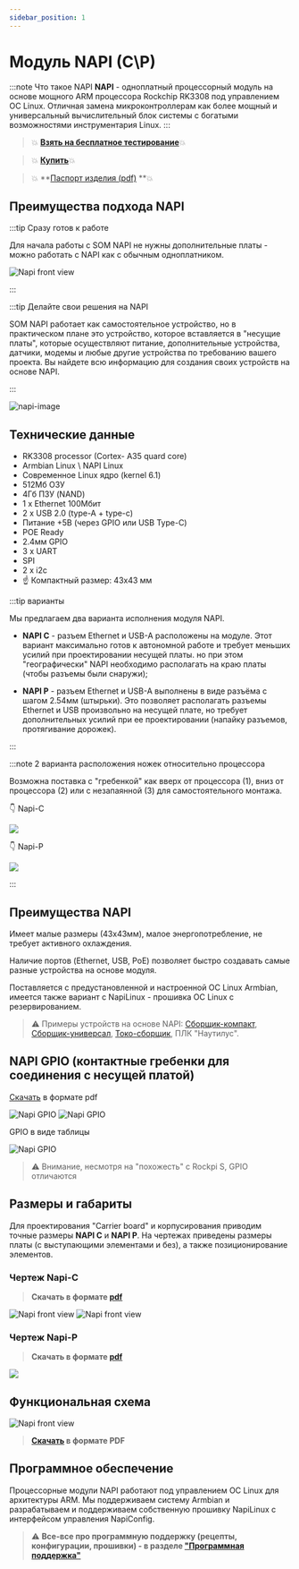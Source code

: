 ```yaml
---
sidebar_position: 1
---
```


# Модуль NAPI (C\P)

:::note Что такое  NAPI
**NAPI** - одноплатный процессорный модуль на основе мощного ARM процессора Rockchip RK3308 под управлением OC Linux. Отличная замена микроконтроллерам как более мощный и универсальный вычислительный блок системы с богатыми возможностями инструментария Linux.
:::

  >:boom: **[Взять на бесплатное тестирование](https://nnz-ipc.ru/fc/anketa_napi/)**:boom:
  
  > :boom: **[Купить](https://nnz-ipc.ru/catalogue/front_man/front_control/modul_napi_c/)**:boom:
  
   > :boom: **[Паспорт изделия (pdf)](__pdfs/NAPI_%D0%A2%D0%A4%D0%9F%D0%9C_466229_001_%D0%9F%D0%A1_%D0%9F%D0%B0%D1%81%D0%BF%D0%BE%D1%80%D1%82_%D0%B2%D0%B5%D1%80.2.4.3.pdf) **:boom:

## Преимущества подхода NAPI

:::tip Сразу готов к работе

 Для начала работы с SOM NAPI не нужны дополнительные платы - можно работать с NAPI как с обычным одноплатником.

 ![Napi front view](../static/img/napi-som/hand-som1.png)

:::

:::tip Делайте свои решения на NAPI

SOM NAPI работает как самостоятельное устройство, но в практическом плане это устройство, которое вставляется в "несущие платы", которые осуществляют питание, дополнительные устройства, датчики, модемы и любые другие устройства по требованию вашего проекта. Вы найдете всю информацию для создания своих устройств на основе NAPI. 

:::

![napi-image](napi-som/napicp.png)

## Технические данные

- RK3308 processor (Cortex- A35 quard core)
- Armbian Linux \ NAPI Linux
- Современное Linux ядро (kernel 6.1)
- 512Мб ОЗУ
- 4Гб ПЗУ (NAND)
- 1 х Ethernet 100Мбит
- 2 x USB 2.0 (type-A + type-c)
- Питание +5В (через GPIO или USB Type-C)
- POE Ready
- 2.4мм GPIO
- 3 x UART
- SPI
- 2 x i2c
- :point_up: Компактный размер: 43х43 мм

:::tip варианты

Мы предлагаем два варианта исполнения модуля NAPI.

- **NAPI C** - разъем Ethernet и USB-A расположены на модуле. Этот вариант максимально готов к автономной работе и требует меньших усилий при проектировании несущей платы. но при этом "географически" NAPI необходимо располагать на краю платы (чтобы разъемы были снаружи); 

- **NAPI P** - разъем Ethernet и USB-A выполнены в виде разъёма с шагом 2.54мм (штырьки). Это позволяет располагать разъемы Ethernet и USB произвольно на несущей плате, но требует дополнительных усилий при ее проектировании (напайку разъемов, протягивание дорожек).

:::

:::note 2 варианта расположения ножек относительно процессора

Возможна поставка с "гребенкой" как вверх от процессора (1), вниз от процессора (2) или с незапаянной (3) для самостоятельного монтажа.

:point_down: Napi-C

![](napi-som/pins-variants.jpg)

:point_down: Napi-P

![](img-napi-p/napi-p-pins-3.jpg)

:::

## Преимущества NAPI

Имеет малые размеры (43х43мм), малое энергопотребление, не требует активного охлаждения. 

Наличие портов (Ethernet, USB, PоE) позволяет быстро создавать самые разные устройства на основе модуля. 

Поставляется с предустановленной и настроенной  ОС Linux Armbian, имеется также вариант с NapiLinux - прошивка ОС Linux с резервированием.

>:warning: Примеры устройств на основе NAPI: [Сборщик-компакт](/docs/computers/frontcontrol-compact), [Сборщик-универсал](/docs/computers/frontcontrol-uni), [Токо-сборщик](/docs/special/frontcurrent), ПЛК "Наутилус".

## NAPI GPIO (контактные гребенки для соединения с несущей платой)

[Скачать](_gpio/gpio_napi_c.pdf) в формате pdf

![Napi GPIO](img-n/gpio_11123-4.jpg)
![Napi GPIO](img-n/gpio_11123-2.jpg)

GPIO в виде таблицы

![Napi GPIO](img-n/gpio_11123-3.jpg)

>:warning: Внимание, несмотря на "похожесть" с Rockpi S, GPIO отличаются

## Размеры и габариты

 Для проектирования "Carrier board" и корпусирования приводим точные размеры  **NAPI C** и **NAPI P**. На чертежах приведены размеры платы (с выступающими элементами и без), а также позиционирование элементов.


### Чертеж Napi-C

 >**Скачать в формате [pdf](napi-pdf/Passport-NAPI-P-1.pdf)**


![Napi front view](img-n/sizes1.png)
![Napi front view](img-n/sizes2.png)  

### Чертеж Napi-P

 >**Скачать в формате [pdf](napi-pdf/Passport-NAPI-C-1.pdf)**

 ![](img-napi-p/napi-p-pins-gpraph-1.jpg)

## Функциональная схема

![Napi front view](img-n/scheme1.png)  

>**[Скачать](napi-pdf/function_scheme.pdf) в формате PDF**

## Программное обеспечение

Процессорные модули NAPI работают под управлением ОС Linux для архитектуры ARM. Мы поддерживаем систему Armbian и разрабатываем и поддерживаем собственную прошивку NapiLinux с интерфейсом управления NapiConfig.

>:warning: **Все-все про программную поддержку (рецепты, конфигурации, прошивки) - в разделе ["Программная поддержка"](/software)**